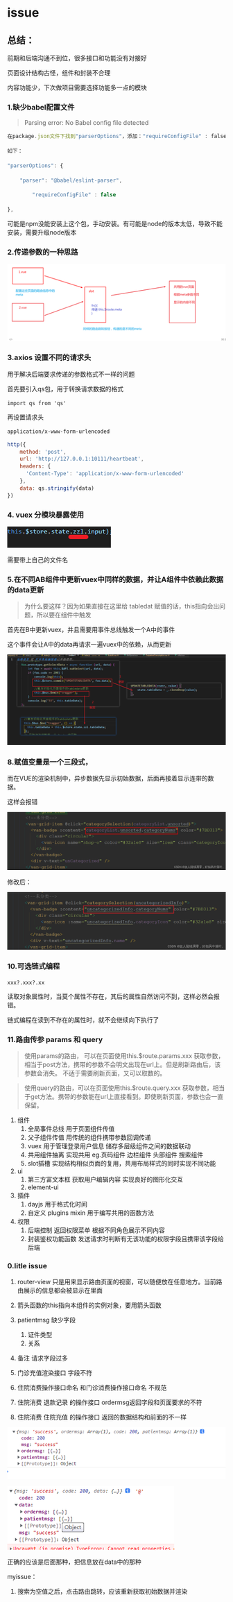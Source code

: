 # issue

## 总结：

前期和后端沟通不到位，很多接口和功能没有对接好

页面设计结构古怪，组件和封装不合理

内容功能少，下次做项目需要选择功能多一点的模块





### 1.缺少babel配置文件

> Parsing error: No Babel config file detected

```js
在package.json文件下找到"parserOptions"，添加："requireConfigFile" : false即可

如下：

"parserOptions": {

    "parser": "@babel/eslint-parser",

        "requireConfigFile" : false

},
```

可能是npm没能安装上这个包，手动安装。有可能是node的版本太低，导致不能安装，需要升级node版本





### 2.传递参数的一种思路

![1653964747400](assets/1653964747400.png)



### 3.axios 设置不同的请求头

用于解决后端要求传递的参数格式不一样的问题

首先要引入qs包，用于转换请求数据的格式

`import qs from 'qs'`

再设置请求头

`application/x-www-form-urlencoded`

```js
http({
    method: 'post',
    url: 'http://127.0.0.1:10111/heartbeat',
    headers: {
      'Content-Type': 'application/x-www-form-urlencoded'
    },
    data: qs.stringify(data)
})
```

### 4. vuex 分模块暴露使用

![1654501294881](assets/1654501294881.png)

需要带上自己的文件名



### 5.在不同AB组件中更新vuex中同样的数据，并让A组件中依赖此数据的data更新

> 为什么要这样？因为如果直接在这里给 tabledat 赋值的话，this指向会出问题，所以要在组件中触发

首先在B中更新vuex，并且需要用事件总线触发一个A中的事件

这个事件会让A中的data再请求一遍vuex中的依赖，从而更新

![1654569987294](assets/1654569987294.png)





### 8.赋值变量是一个三段式，

而在VUE的渲染机制中，异步数据先显示初始数据，后面再接着显示连带的数据。

这样会报错

![img](assets/fb46628e9560491295de03e8c4f62847.png)

修改后：

![img](assets/d6ab1604d95a4ccabc1c11fc4b09ee0c.png)



### 10.可选链式编程

`xxx?.xxx?.xx`

读取对象属性时，当莫个属性不存在，其后的属性自然访问不到，这样必然会报错。

链式编程在读到不存在的属性时，就不会继续向下执行了



### 11.路由传参 params 和 query

>使用params的路由， 可以在页面使用this.$route.params.xxx 获取参数，相当于post方法，携带的参数不会明文出现在url上。但是刷新路由后，该参数会消失。 不适于需要刷新页面，又可以取数的。

> 使用query的路由，可以在页面使用this.$route.query.xxx 获取参数，相当于get方法。携带的参数能在url上直接看到。即使刷新页面，参数也会一直保留。





1. 组件
   1. 全局事件总线 用于页面组件传值
   2. 父子组件传值 用传统的组件携带参数回调传递
   3. vuex 用于管理登录用户信息 储存多层级组件之间的数据联动
   4. 共用组件抽离 实现共用 eg.页码组件 边栏组件 头部组件 搜索组件 
   5. slot插槽 实现结构相似页面的复用，共用布局样式的同时实现不同功能
2. ui
   1. 第三方富文本框 获取用户编辑内容 实现良好的图形化交互
   2. element-ui
3. 插件
   1. dayjs 用于格式化时间
   2. 自定义 plugins mixin 用于编写共用的函数方法
4. 权限
   1. 后端控制 返回权限菜单 根据不同角色展示不同内容
   2. 封装鉴权功能函数 发送请求时判断有无该功能的权限字段且携带该字段给后端





### 0.litle issue

1. router-view  只是用来显示路由页面的视窗，可以随便放在任意地方。当前路由展示的信息都会被显示在里面
2. 箭头函数的this指向本组件的实例对象，要用箭头函数





1. patientmsg 缺少字段

   1. 证件类型
   2. 关系

2. 备注 请求字段过多

3. 门诊充值渲染接口 字段不符

4. 住院消费操作接口命名 和门诊消费操作接口命名 不规范

5. 住院消费 退款记录 的操作接口 ordermsg返回字段和页面要求的不符

6. 住院消费 住院充值 的操作接口 返回的数据结构和前面的不一样

  ![1654608937796](assets/1654608937796.png)

  ![1654608956238](assets/1654608956238.png)

  正确的应该是后面那种，把信息放在data中的那种



myissue：

1. 搜索为空值之后，点击路由跳转，应该重新获取初始数据并渲染